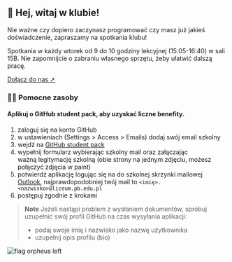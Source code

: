 ## :wave: Hej, witaj w klubie!

Nie ważne czy dopiero zaczynasz programować czy masz już jakieś doświadczenie, zapraszamy na spotkania klubu!

Spotkania w każdy wtorek od 9 do 10 godziny lekcyjnej (15:05-16:40) w sali 15B. 
Nie zapomnijcie o zabraniu własnego sprzętu, żeby ułatwić dalszą pracę.

[Dołącz do nas ➚](https://bit.ly/alopb-hackclub)

### 👩‍💻 Pomocne zasoby

#### Aplikuj o GitHub student pack, aby uzyskać liczne benefity.

1. zaloguj się na konto GitHub
2. w ustawieniach (Settings > Access > Emails) dodaj swój email szkolny
3. wejdź na [GitHub student pack](https://education.github.com/benefits?type=student)
4. wypełnij formularz wybierając szkolny mail oraz załączając ważną legitymację szkolną (obie strony na jednym zdjęciu, możesz połączyć zdjęcia w paint)
5. potwierdź aplikację logując się na do szkolnej skrzynki mailowej [Outlook](https://outlook.office365.com/mail/), najprawdopodobniej twój mail to `<imię>.<nazwisko>@liceum.pb.edu.pl`
6. postępuj zgodnie z krokami

> **Note**
> Jeżeli nastąpi problem z wysłaniem dokumentów, spróbuj uzupełnić swój profil GitHub na czas wysyłania aplikacji:
> - podaj swoje imię i nazwisko jako nazwę użytkownika
> - uzupełnij opis profilu (bio)

![flag orpheus left](https://assets.hackclub.com/flag-orpheus-left.svg)
